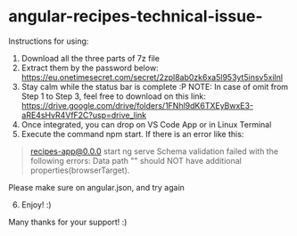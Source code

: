 # angular-recipes-technical-issue-

Instructions for using:
1) Download all the three parts of 7z file
2) Extract them by the password below: https://eu.onetimesecret.com/secret/2zpl8ab0zk6xa5l953yt5insv5xilnl
3) Stay calm while the status bar is complete :P
NOTE: In case of omit from Step 1 to Step 3, feel free to download on this link: https://drive.google.com/drive/folders/1FNhl9dK6TXEyBwxE3-aRE4sHvR4VfF2C?usp=drive_link
4) Once integrated, you can drop on VS Code App or in Linux Terminal
5) Execute the command npm start. If there is an error like this:
> recipes-app@0.0.0 start
  ng serve
  Schema validation failed with the following errors:
  Data path "" should NOT have additional properties(browserTarget).

Please make sure on angular.json, and try again

6) Enjoy! :)

Many thanks for your support! :)
